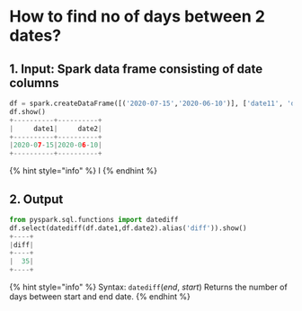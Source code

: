 # How to find no of days between 2 dates?



## 1.  Input:  Spark data frame consisting of  date columns 

```python
df = spark.createDataFrame([('2020-07-15','2020-06-10')], ['date11', 'date2'])
df.show()
+----------+----------+
|     date1|     date2|
+----------+----------+
|2020-07-15|2020-06-10|
+----------+----------+
```

{% hint style="info" %}
I
{% endhint %}

## 2.  Output

```python
from pyspark.sql.functions import datediff
df.select(datediff(df.date1,df.date2).alias('diff')).show()
+----+
|diff|
+----+
|  35|
+----+
```

{% hint style="info" %}
Syntax:  `datediff`\(_end_, _start_\)                                                                                                                          Returns the number of days between start and  end date.
{% endhint %}

